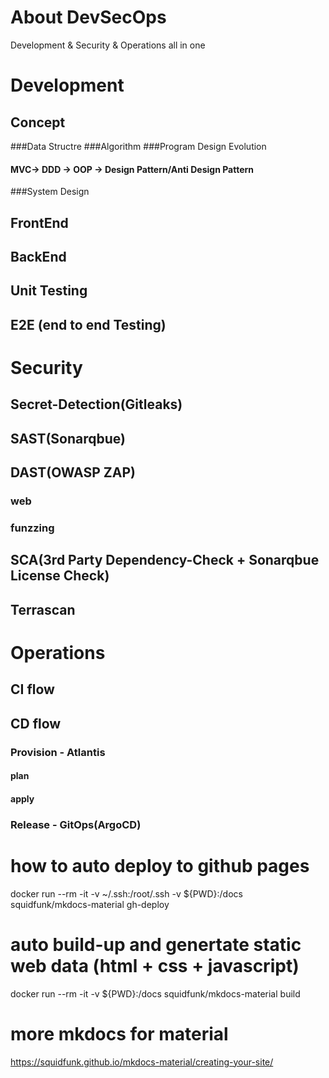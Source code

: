 # About DevSecOps
Development &amp; Security &amp; Operations all in one

# Development

## Concept
###Data Structre
###Algorithm
###Program Design Evolution
#### MVC-> DDD -> OOP -> Design Pattern/Anti Design Pattern  
###System Design
#### 
 
## FrontEnd

## BackEnd 

## Unit Testing

## E2E (end to end Testing) 


# Security
## Secret-Detection(Gitleaks)
## SAST(Sonarqbue)
## DAST(OWASP ZAP)
### web 
### funzzing

## SCA(3rd Party Dependency-Check + Sonarqbue License Check)
## Terrascan


# Operations
## CI flow

## CD flow
### Provision - Atlantis
#### plan
#### apply 
### Release - GitOps(ArgoCD)


# how to auto deploy to github pages
docker run --rm -it -v ~/.ssh:/root/.ssh -v ${PWD}:/docs squidfunk/mkdocs-material gh-deploy 

# auto build-up and  genertate static web data (html + css + javascript)
docker run --rm -it -v ${PWD}:/docs squidfunk/mkdocs-material build

# more mkdocs for material
https://squidfunk.github.io/mkdocs-material/creating-your-site/



